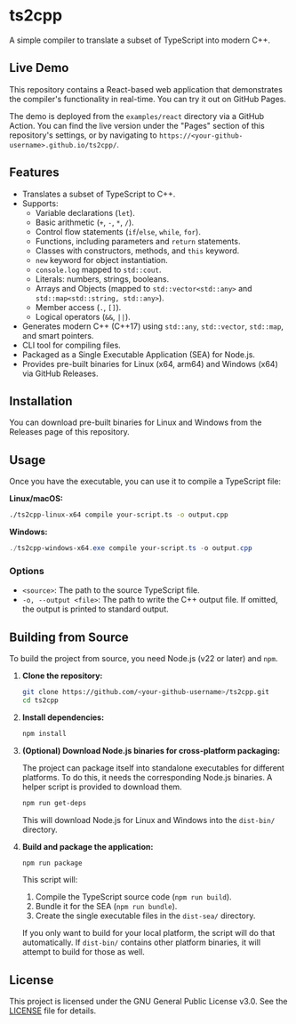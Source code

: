 # ts2cpp

A simple compiler to translate a subset of TypeScript into modern C++.

## Live Demo

This repository contains a React-based web application that demonstrates the compiler's functionality in real-time. You can try it out on GitHub Pages.

The demo is deployed from the `examples/react` directory via a GitHub Action. You can find the live version under the "Pages" section of this repository's settings, or by navigating to `https://<your-github-username>.github.io/ts2cpp/`.

## Features

*   Translates a subset of TypeScript to C++.
*   Supports:
    *   Variable declarations (`let`).
    *   Basic arithmetic (`+`, `-`, `*`, `/`).
    *   Control flow statements (`if`/`else`, `while`, `for`).
    *   Functions, including parameters and `return` statements.
    *   Classes with constructors, methods, and `this` keyword.
    *   `new` keyword for object instantiation.
    *   `console.log` mapped to `std::cout`.
    *   Literals: numbers, strings, booleans.
    *   Arrays and Objects (mapped to `std::vector<std::any>` and `std::map<std::string, std::any>`).
    *   Member access (`.`, `[]`).
    *   Logical operators (`&&`, `||`).
*   Generates modern C++ (C++17) using `std::any`, `std::vector`, `std::map`, and smart pointers.
*   CLI tool for compiling files.
*   Packaged as a Single Executable Application (SEA) for Node.js.
*   Provides pre-built binaries for Linux (x64, arm64) and Windows (x64) via GitHub Releases.

## Installation

You can download pre-built binaries for Linux and Windows from the Releases page of this repository.

## Usage

Once you have the executable, you can use it to compile a TypeScript file:

**Linux/macOS:**
```bash
./ts2cpp-linux-x64 compile your-script.ts -o output.cpp
```

**Windows:**
```powershell
./ts2cpp-windows-x64.exe compile your-script.ts -o output.cpp
```

### Options

*   `<source>`: The path to the source TypeScript file.
*   `-o, --output <file>`: The path to write the C++ output file. If omitted, the output is printed to standard output.

## Building from Source

To build the project from source, you need Node.js (v22 or later) and `npm`.

1.  **Clone the repository:**

    ```bash
    git clone https://github.com/<your-github-username>/ts2cpp.git
    cd ts2cpp
    ```

2.  **Install dependencies:**

    ```bash
    npm install
    ```

3.  **(Optional) Download Node.js binaries for cross-platform packaging:**

    The project can package itself into standalone executables for different platforms. To do this, it needs the corresponding Node.js binaries. A helper script is provided to download them.

    ```bash
    npm run get-deps
    ```

    This will download Node.js for Linux and Windows into the `dist-bin/` directory.

4.  **Build and package the application:**

    ```bash
    npm run package
    ```

    This script will:
    1.  Compile the TypeScript source code (`npm run build`).
    2.  Bundle it for the SEA (`npm run bundle`).
    3.  Create the single executable files in the `dist-sea/` directory.

    If you only want to build for your local platform, the script will do that automatically. If `dist-bin/` contains other platform binaries, it will attempt to build for those as well.

## License

This project is licensed under the GNU General Public License v3.0. See the [LICENSE](LICENSE) file for details.
